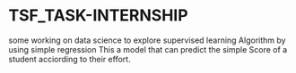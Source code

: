 # TSF_TASK-INTERNSHIP
some working on data science 
to explore supervised learning Algorithm by using simple regression
This a model that can predict the simple Score of a student acciording to their effort.
